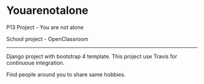# Youarenotalone
P13 Project - You are not alone

School project - OpenClassroom
___

Django project with bootstrap 4 template.
This project use Travis for continuoue integration.

Find people around you to share same hobbies.
